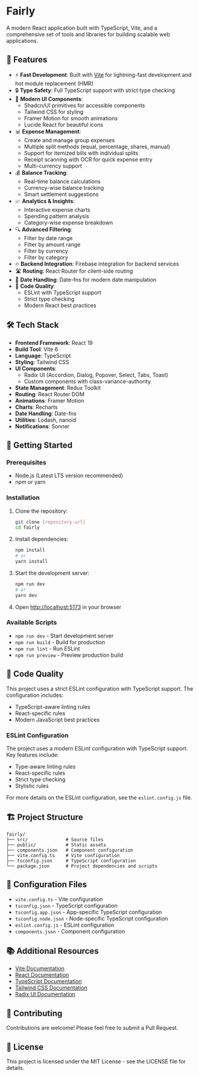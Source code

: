 # Fairly

A modern React application built with TypeScript, Vite, and a comprehensive set of tools and libraries for building scalable web applications.

## 🚀 Features

- ⚡️ **Fast Development**: Built with [Vite](https://vitejs.dev/) for lightning-fast development and hot module replacement (HMR)
- 🔒 **Type Safety**: Full TypeScript support with strict type checking
- 🎨 **Modern UI Components**: 
  - Shadcn/UI primitives for accessible components
  - Tailwind CSS for styling
  - Framer Motion for smooth animations
  - Lucide React for beautiful icons
- 📊 **Expense Management**:
  - Create and manage group expenses
  - Multiple split methods (equal, percentage, shares, manual)
  - Support for itemized bills with individual splits
  - Receipt scanning with OCR for quick expense entry
  - Multi-currency support
- 💰 **Balance Tracking**:
  - Real-time balance calculations
  - Currency-wise balance tracking
  - Smart settlement suggestions
- 📈 **Analytics & Insights**:
  - Interactive expense charts
  - Spending pattern analysis
  - Category-wise expense breakdown
- 🔍 **Advanced Filtering**:
  - Filter by date range
  - Filter by amount range
  - Filter by currency
  - Filter by category
- 🔥 **Backend Integration**: Firebase integration for backend services
- 🛣️ **Routing**: React Router for client-side routing
- 📅 **Date Handling**: Date-fns for modern date manipulation
- 🎯 **Code Quality**:
  - ESLint with TypeScript support
  - Strict type checking
  - Modern React best practices

## 🛠️ Tech Stack

- **Frontend Framework**: React 19
- **Build Tool**: Vite 6
- **Language**: TypeScript
- **Styling**: Tailwind CSS
- **UI Components**: 
  - Radix UI (Accordion, Dialog, Popover, Select, Tabs, Toast)
  - Custom components with class-variance-authority
- **State Management**: Redux Toolkit
- **Routing**: React Router DOM
- **Animations**: Framer Motion
- **Charts**: Recharts
- **Date Handling**: Date-fns
- **Utilities**: Lodash, nanoid
- **Notifications**: Sonner

## 🚀 Getting Started

### Prerequisites

- Node.js (Latest LTS version recommended)
- npm or yarn

### Installation

1. Clone the repository:
   ```bash
   git clone [repository-url]
   cd fairly
   ```

2. Install dependencies:
   ```bash
   npm install
   # or
   yarn install
   ```

3. Start the development server:
   ```bash
   npm run dev
   # or
   yarn dev
   ```

4. Open [http://localhost:5173](http://localhost:5173) in your browser

### Available Scripts

- `npm run dev` - Start development server
- `npm run build` - Build for production
- `npm run lint` - Run ESLint
- `npm run preview` - Preview production build

## 📝 Code Quality

This project uses a strict ESLint configuration with TypeScript support. The configuration includes:

- TypeScript-aware linting rules
- React-specific rules
- Modern JavaScript best practices

### ESLint Configuration

The project uses a modern ESLint configuration with TypeScript support. Key features include:

- Type-aware linting rules
- React-specific rules
- Strict type checking
- Stylistic rules

For more details on the ESLint configuration, see the `eslint.config.js` file.

## 🏗️ Project Structure

```
fairly/
├── src/              # Source files
├── public/           # Static assets
├── components.json   # Component configuration
├── vite.config.ts    # Vite configuration
├── tsconfig.json     # TypeScript configuration
└── package.json      # Project dependencies and scripts
```

## 🔧 Configuration Files

- `vite.config.ts` - Vite configuration
- `tsconfig.json` - TypeScript configuration
- `tsconfig.app.json` - App-specific TypeScript configuration
- `tsconfig.node.json` - Node-specific TypeScript configuration
- `eslint.config.js` - ESLint configuration
- `components.json` - Component configuration

## 📚 Additional Resources

- [Vite Documentation](https://vitejs.dev/guide/)
- [React Documentation](https://react.dev/)
- [TypeScript Documentation](https://www.typescriptlang.org/docs/)
- [Tailwind CSS Documentation](https://tailwindcss.com/docs)
- [Radix UI Documentation](https://www.radix-ui.com/docs/primitives)

## 🤝 Contributing

Contributions are welcome! Please feel free to submit a Pull Request.

## 📄 License

This project is licensed under the MIT License - see the LICENSE file for details.
